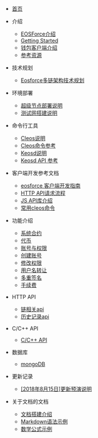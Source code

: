 - [首页](README.md)

- 介绍
    - [EOSForce介绍](zh-cn/what_is_eosforce.md)
    - [Getting Started](zh-cn/getting_started_eosforce.md)
    - [钱包客户端介绍](zh-cn/eosforce_wallet_introduction.md)
    - [参考资源](zh-cn/eosforce_res.md)
- 技术规划
    - [Eosforce多链架构技术规划](zh-cn/eosforce_mc_tech_plan.md)
- 环境部署
    - [超级节点部署说明](zh-cn/eosforce_bp.md)
    - [测试网搭建说明](zh-cn/eosforce_bios.md)
- 命令行工具
    - [Cleos说明](zh-cn/eosforce_cleos_introduction.md)
    - [Cleos命令参考](zh-cn/eosforce_cleos_res.md)
    - [Keosd说明](zh-cn/eosforce_keosd_introduction.md)
    - [Keosd API 参考](zh-cn/eosforce_keosd_res.md)
- 客户端开发参考文档
    - [eosforce 客户端开发指南](zh-cn/eosforce_client_develop_guild.md)
    - [HTTP API请求流程](zh-cn/eosforce_http_api_develop.md)
    - [JS API库介绍](zh-cn/eosjs_api_doc.md) 
    - [常用cleos命令](zh-cn/eosforce_cleos_eg.md)
- 功能介绍
    - [系统合约](zh-cn/contract/System/System.md)
    - [代币](zh-cn/contract/eosio.token/token.md)
    - [账号与权限](zh-cn/eosforce_account.md)
    - [创建账号](zh-cn/contract/eosio.bios/newaccount.md)
    - [修改权限](zh-cn/contract/eosio.bios/updateauth.md)
    - [用户名转让](zh-cn/eosforce_username_tran.md)
    - [多重签名](zh-cn/contract/eosio.msig/msig.md)
    - [手续费](zh-cn/fee.md)
    
- HTTP API
    - [链相关api](zh-cn/eosforce_http_chain_api.md)
    - [历史记录api](zh-cn/eosforce_http_history_api.md)

- C/C++ API
    - [C/C++ API](https://developers.eos.io/eosio-cpp/reference)
- 数据库
    - [mongoDB](zh-cn/mongodb.md)

- 更新记录
    - [[2018年8月15日]更新预演说明](zh-cn/update_guild/eosforce_update_guild_0815.md) 

- 关于文档的文档
    - [文档搭建介绍](example/doc_introduction.md)
    - [Markdown语法示例](example/example.md)
    - [数学公式示例](example/example_maths.md) 